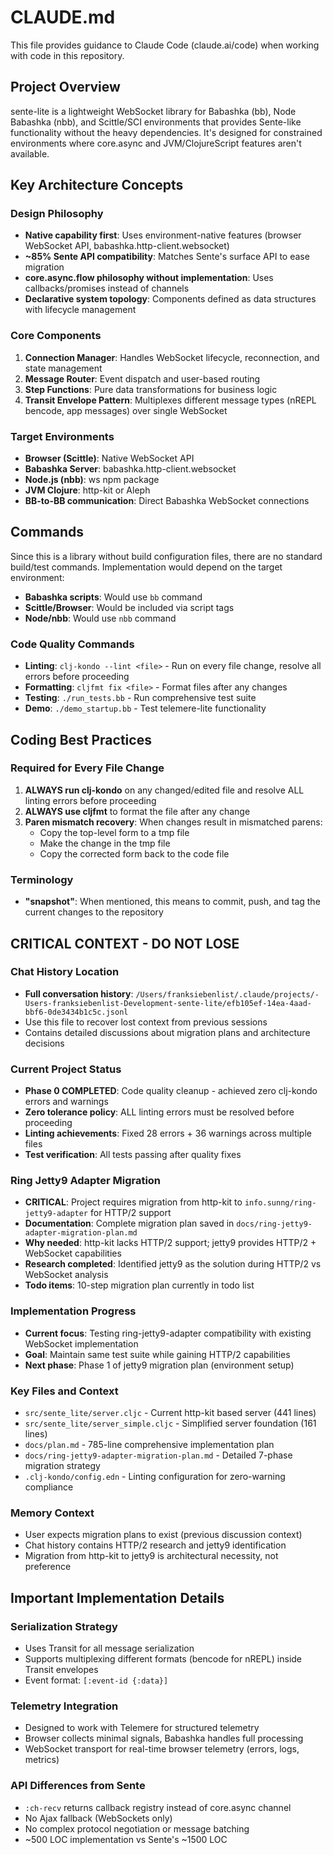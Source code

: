# CLAUDE.md

This file provides guidance to Claude Code (claude.ai/code) when working with code in this repository.

## Project Overview

sente-lite is a lightweight WebSocket library for Babashka (bb), Node Babashka (nbb), and Scittle/SCI environments that provides Sente-like functionality without the heavy dependencies. It's designed for constrained environments where core.async and JVM/ClojureScript features aren't available.

## Key Architecture Concepts

### Design Philosophy
- **Native capability first**: Uses environment-native features (browser WebSocket API, babashka.http-client.websocket)
- **~85% Sente API compatibility**: Matches Sente's surface API to ease migration
- **core.async.flow philosophy without implementation**: Uses callbacks/promises instead of channels
- **Declarative system topology**: Components defined as data structures with lifecycle management

### Core Components
1. **Connection Manager**: Handles WebSocket lifecycle, reconnection, and state management
2. **Message Router**: Event dispatch and user-based routing
3. **Step Functions**: Pure data transformations for business logic
4. **Transit Envelope Pattern**: Multiplexes different message types (nREPL bencode, app messages) over single WebSocket

### Target Environments
- **Browser (Scittle)**: Native WebSocket API
- **Babashka Server**: babashka.http-client.websocket
- **Node.js (nbb)**: ws npm package
- **JVM Clojure**: http-kit or Aleph
- **BB-to-BB communication**: Direct Babashka WebSocket connections

## Commands

Since this is a library without build configuration files, there are no standard build/test commands. Implementation would depend on the target environment:

- **Babashka scripts**: Would use `bb` command
- **Scittle/Browser**: Would be included via script tags
- **Node/nbb**: Would use `nbb` command

### Code Quality Commands

- **Linting**: `clj-kondo --lint <file>` - Run on every file change, resolve all errors before proceeding
- **Formatting**: `cljfmt fix <file>` - Format files after any changes
- **Testing**: `./run_tests.bb` - Run comprehensive test suite
- **Demo**: `./demo_startup.bb` - Test telemere-lite functionality

## Coding Best Practices

### Required for Every File Change
1. **ALWAYS run clj-kondo** on any changed/edited file and resolve ALL linting errors before proceeding
2. **ALWAYS use cljfmt** to format the file after any change
3. **Paren mismatch recovery**: When changes result in mismatched parens:
   - Copy the top-level form to a tmp file
   - Make the change in the tmp file
   - Copy the corrected form back to the code file

### Terminology
- **"snapshot"**: When mentioned, this means to commit, push, and tag the current changes to the repository

## CRITICAL CONTEXT - DO NOT LOSE

### Chat History Location
- **Full conversation history**: `/Users/franksiebenlist/.claude/projects/-Users-franksiebenlist-Development-sente-lite/efb105ef-14ea-4aad-bbf6-0de3434b1c5c.jsonl`
- Use this file to recover lost context from previous sessions
- Contains detailed discussions about migration plans and architecture decisions

### Current Project Status
- **Phase 0 COMPLETED**: Code quality cleanup - achieved zero clj-kondo errors and warnings
- **Zero tolerance policy**: ALL linting errors must be resolved before proceeding
- **Linting achievements**: Fixed 28 errors + 36 warnings across multiple files
- **Test verification**: All tests passing after quality fixes

### Ring Jetty9 Adapter Migration
- **CRITICAL**: Project requires migration from http-kit to `info.sunng/ring-jetty9-adapter` for HTTP/2 support
- **Documentation**: Complete migration plan saved in `docs/ring-jetty9-adapter-migration-plan.md`
- **Why needed**: http-kit lacks HTTP/2 support; jetty9 provides HTTP/2 + WebSocket capabilities
- **Research completed**: Identified jetty9 as the solution during HTTP/2 vs WebSocket analysis
- **Todo items**: 10-step migration plan currently in todo list

### Implementation Progress
- **Current focus**: Testing ring-jetty9-adapter compatibility with existing WebSocket implementation
- **Goal**: Maintain same test suite while gaining HTTP/2 capabilities
- **Next phase**: Phase 1 of jetty9 migration plan (environment setup)

### Key Files and Context
- `src/sente_lite/server.cljc` - Current http-kit based server (441 lines)
- `src/sente_lite/server_simple.cljc` - Simplified server foundation (161 lines)
- `docs/plan.md` - 785-line comprehensive implementation plan
- `docs/ring-jetty9-adapter-migration-plan.md` - Detailed 7-phase migration strategy
- `.clj-kondo/config.edn` - Linting configuration for zero-warning compliance

### Memory Context
- User expects migration plans to exist (previous discussion context)
- Chat history contains HTTP/2 research and jetty9 identification
- Migration from http-kit to jetty9 is architectural necessity, not preference

## Important Implementation Details

### Serialization Strategy
- Uses Transit for all message serialization
- Supports multiplexing different formats (bencode for nREPL) inside Transit envelopes
- Event format: `[:event-id {:data}]`

### Telemetry Integration
- Designed to work with Telemere for structured telemetry
- Browser collects minimal signals, Babashka handles full processing
- WebSocket transport for real-time browser telemetry (errors, logs, metrics)

### API Differences from Sente
- `:ch-recv` returns callback registry instead of core.async channel
- No Ajax fallback (WebSockets only)
- No complex protocol negotiation or message batching
- ~500 LOC implementation vs Sente's ~1500 LOC